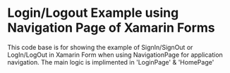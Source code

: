 <h1>Login/Logout Example using Navigation Page of Xamarin Forms</h1>

This code base is for showing the example of SignIn/SignOut or LogIn/LogOut in Xamarin Form when using NavigationPage for application navigation. The main logic is implimented in 'LoginPage' & 'HomePage'
